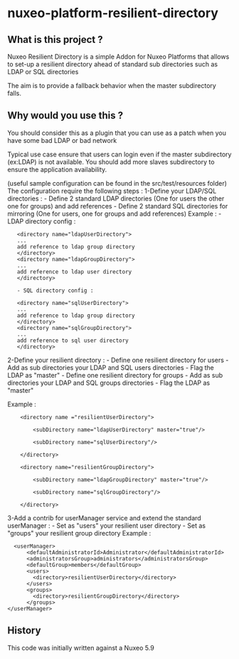 nuxeo-platform-resilient-directory
=========================

## What is this project ?

Nuxeo Resilient Directory is a simple Addon for Nuxeo Platforms that allows to set-up a resilient directory ahead of standard sub directories such as LDAP or SQL directories

The aim is to provide a fallback behavior when the master subdirectory falls.

## Why would you use this ?

You should consider this as a plugin that you can use as a patch when you have some bad LDAP or bad network

Typical use case ensure that users can login even if the master subdirectory (ex:LDAP) is not available. You should add more slaves subdirectory to ensure the application availability.

(useful sample configuration can be found in the src/test/resources folder)
The configuration require the following steps :
 1-Define your LDAP/SQL directories : 
       - Define 2 standard LDAP directories (One for users the other one for groups) and add references
       - Define 2 standard SQL directories for mirroring (One for users, one for groups and add references)
       Example :
       - LDAP directory config :
       
       <directory name="ldapUserDirectory">
       ...
       add reference to ldap group directory
       </directory>
       <directory name="ldapGroupDirectory">
       ...
       add reference to ldap user directory
       </directory>
       
  	   - SQL directory config :
              
       <directory name="sqlUserDirectory">
       ...
       add reference to ldap group directory
       </directory>
       <directory name="sqlGroupDirectory">
       ...
       add reference to sql user directory
       </directory>
       
 2-Define your resilient directory :
        - Define one resilient directory for users
        - Add as sub directories your LDAP and SQL users directories
        - Flag the LDAP as "master"
        - Define one resilient directory for groups
        - Add as sub directories your LDAP and SQL groups directories
        - Flag the LDAP as "master"
 
 Example :
 
        <directory name ="resilientUserDirectory">
        
            <subDirectory name="ldapUserDirectory" master="true"/>

            <subDirectory name="sqlUserDirectory"/>
            
        </directory>
        
        <directory name="resilientGroupDirectory">
        
            <subDirectory name="ldapGroupDirectory" master="true"/>

            <subDirectory name="sqlGroupDirectory"/>
            
        </directory>
 
3-Add a contrib for userManager service and extend the standard userManager :
        - Set as "users" your resilient user directory
        - Set as "groups" your resilient group directory
Example :

      <userManager>
	      <defaultAdministratorId>Administrator</defaultAdministratorId>
	      <administratorsGroup>administrators</administratorsGroup>
	      <defaultGroup>members</defaultGroup>
	      <users>
	        <directory>resilientUserDirectory</directory>
	      </users>
	      <groups>
	        <directory>resilientGroupDirectory</directory>
	      </groups>
    </userManager>       



## History

This code was initially written against a Nuxeo 5.9 


